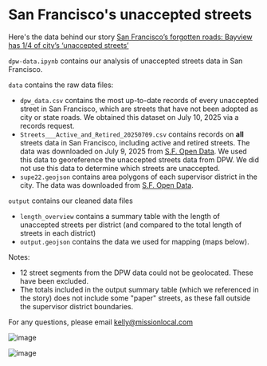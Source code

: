 # San Francisco's unaccepted streets

Here's the data behind our story [San Francisco’s forgotten roads: Bayview has 1/4 of city’s ‘unaccepted streets’](https://missionlocal.org/2025/07/sf-bayview-unaccepted-streets/)

`dpw-data.ipynb` contains our analysis of unaccepted streets data in San Francisco. 

`data` contains the raw data files: 
- `dpw_data.csv` contains the most up-to-date records of every unaccepted street in San Francisco, which are streets that have not been adopted as city or state roads. We obtained this dataset on July 10, 2025 via a records request. 
- `Streets___Active_and_Retired_20250709.csv` contains records on **all** streets data in San Francisco, including active and retired streets. The data was downloaded on July 9, 2025 from [S.F. Open Data](https://data.sfgov.org/Geographic-Locations-and-Boundaries/Streets-Active-and-Retired/3psu-pn9h/about_data). We used this data to georeference the unaccepted streets data from DPW. We did not use this data to determine which streets are unaccepted.
- `supe22.geojson` contains area polygons of each supervisor district in the city. The data was downloaded from [S.F. Open Data](https://data.sfgov.org/Geographic-Locations-and-Boundaries/Supervisor-Districts-2022-/f2zs-jevy/about_data).

`output` contains our cleaned data files
- `length_overview` contains a summary table with the length of unaccepted streets per district (and compared to the total length of streets in each district)
- `output.geojson` contains the data we used for mapping (maps below).

Notes: 
- 12 street segments from the DPW data could not be geolocated. These have been excluded.
- The totals included in the output summary table (which we referenced in the story) does not include some "paper" streets, as these fall outside the supervisor district boundaries. 
 
For any questions, please email kelly@missionlocal.com
 
![image](https://newspack-missionlocal.s3.amazonaws.com/mission/wp-content/uploads/2025/07/district_10_mobile.png)

![image](https://newspack-missionlocal.s3.amazonaws.com/mission/wp-content/uploads/2025/07/sf.png)

